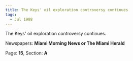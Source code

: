 ```yaml
---  
title: The Keys' oil exploration controversy continues  
tags:  
  - Jul 1988  
---  
```

  
The Keys' oil exploration controversy continues.  
  
Newspapers: **Miami Morning News or The Miami Herald**  
  
Page: **15**, Section: **A** 

